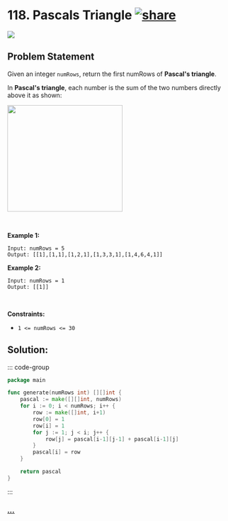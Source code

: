 # 118. Pascals Triangle [![share]](https://leetcode.com/problems/pascals-triangle/)

![][easy]

## Problem Statement

<p>Given an integer <code>numRows</code>, return the first numRows of <strong>Pascal's triangle</strong>.</p>
<p>In <strong>Pascal's triangle</strong>, each number is the sum of the two numbers directly above it as shown:</p>
<img alt="" src="https://upload.wikimedia.org/wikipedia/commons/0/0d/PascalTriangleAnimated2.gif" style="height:240px; width:260px"/>
<p> </p>
<p><strong class="example">Example 1:</strong></p>

```
Input: numRows = 5
Output: [[1],[1,1],[1,2,1],[1,3,3,1],[1,4,6,4,1]]
```

<p><strong class="example">Example 2:</strong></p>

```
Input: numRows = 1
Output: [[1]]
```

<p> </p>
<p><strong>Constraints:</strong></p>
<ul>
<li><code>1 &lt;= numRows &lt;= 30</code></li>
</ul>

## Solution:

::: code-group

```go [Go]
package main

func generate(numRows int) [][]int {
	pascal := make([][]int, numRows)
	for i := 0; i < numRows; i++ {
		row := make([]int, i+1)
		row[0] = 1
		row[i] = 1
		for j := 1; j < i; j++ {
			row[j] = pascal[i-1][j-1] + pascal[i-1][j]
		}
		pascal[i] = row
	}

	return pascal
}

```

:::

### [_..._](#)

```

```

<!----------------------------------{ link }--------------------------------->

[share]: https://graph.org/file/3ea5234dda646b71c574a.png
[easy]: https://img.shields.io/badge/Difficulty-Easy-bright.svg
[medium]: https://img.shields.io/badge/Difficulty-Medium-yellow.svg
[hard]: https://img.shields.io/badge/Difficulty-Hard-red.svg
